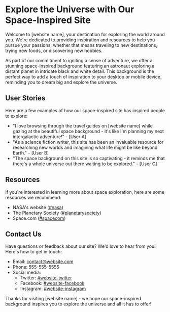 <!--font:Montserrat-->

# Explore the Universe with Our Space-Inspired Site

Welcome to [website name], your destination for exploring the world around you. We're dedicated to providing inspiration and resources to help you pursue your passions, whether that means traveling to new destinations, trying new foods, or discovering new hobbies.

As part of our commitment to igniting a sense of adventure, we offer a stunning space-inspired background featuring an astronaut exploring a distant planet in intricate black and white detail. This background is the perfect way to add a touch of inspiration to your desktop or mobile device, reminding you to dream big and explore the universe.

## User Stories

Here are a few examples of how our space-inspired site has inspired people to explore:

- "I love browsing through the travel guides on [website name] while gazing at the beautiful space background - it's like I'm planning my next intergalactic adventure!" - [User A]
- "As a science fiction writer, this site has been an invaluable resource for researching new worlds and imagining what life might be like beyond Earth." - [User B]
- "The space background on this site is so captivating - it reminds me that there's a whole universe out there waiting to be explored." - [User C]

## Resources

If you're interested in learning more about space exploration, here are some resources we recommend:

- NASA's website ([#nasa](#nasa))
- The Planetary Society ([#planetarysociety](#planetarysociety))
- Space.com ([#spacecom](#spacecom))

## Contact Us

Have questions or feedback about our site? We'd love to hear from you! Here's how to get in touch:

- Email: [contact@website.com](mailto:contact@website.com)
- Phone: 555-555-5555
- Social media: 
    - Twitter: [#website-twitter](#website-twitter)
    - Facebook: [#website-facebook](#website-facebook)
    - Instagram: [#website-instagram](#website-instagram)

Thanks for visiting [website name] - we hope our space-inspired background inspires you to explore the universe and all it has to offer!

<!--

Write me content for website with wallpaper which alt text is:

"A black and white outline of an astronaut exploring a distant planet, with intricate details and shading."

The name/title of the page should not be 1:1 copy of the alt text but rather a real content of the website which is using this wallpaper.

- Use markdown format 
- Start with heading
- Heading should be short and concise
- The content should look like a real website 
- The website should not be about the wallpaper, wallpaper is just a related background
- Heading should be contain work "wallpaper" or "background"
- Include real sections like references, contact, user stories, etc. use things relevant to the page purpose.
- Feel free to use structure like headings, bullets, numbering, blockquotes, paragraphs, horizontal lines, etc.
- You can use formatting like bold or _italic_
- You can include UTF-8 emojis
- Links should be only #hash anchors (and you can refer to the document itself)
- Do not include images


---


# Space Exploration Wallpaper for Your Desktop Background

Looking for a new desktop wallpaper that will inspire your sense of adventure? Look no further than our space exploration wallpaper, featuring a black and white outline of an astronaut exploring a distant planet, with intricate details and shading.

## About Our Website

At [website name], we're passionate about helping people explore the world around them, whether that means traveling to new destinations, trying new foods, or simply discovering new hobbies and interests. Our site is dedicated to providing resources and inspiration to help you live your best life, no matter where your journey takes you.

## User Stories

Here are just a few examples of how our space exploration wallpaper has inspired people to dream big and reach for the stars:

- "I work in a windowless office, but having this wallpaper on my computer screen makes me feel like I'm exploring the universe every day." - [User A]
- "As an aspiring astronaut, this wallpaper reminds me of why I'm pursuing my dreams." - [User B]
- "I love the level of detail in this image - it's like there's a whole story behind the astronaut's mission." - [User C]

## References

If you're interested in learning more about space exploration, here are some resources we recommend:

- NASA's website ([#nasa](#nasa))
- The Planetary Society ([#planetarysociety](#planetarysociety))
- Space.com ([#spacecom](#spacecom))

## Contact Us

Have questions or feedback about our site? We'd love to hear from you! Here's how to get in touch:

- Email: [contact@website.com](mailto:contact@website.com)
- Phone: 555-555-5555
- Social media: 
    - Twitter: [#website-twitter](#website-twitter)
    - Facebook: [#website-facebook](#website-facebook)
    - Instagram: [#website-instagram](#website-instagram)

Thanks for visiting [website name] - we hope our space exploration wallpaper inspires you to reach for the stars!


---


Heading should not include word "wallpaper". The website should not be about the wallpaper itself, wallpaper is just a related background, rewrite whole content.


---


# Explore the Universe with Our Space-Inspired Website

Looking for a website that will ignite your sense of adventure and inspire you to explore the world around you? Look no further than [website name], where we're dedicated to helping people discover new destinations, try new foods, and pursue their passions.

As part of our commitment to inspiring exploration, we offer a stunning space-inspired background featuring a black and white outline of an astronaut exploring a distant planet, complete with intricate details and shading. This background is the perfect way to add a touch of inspiration to your desktop or mobile device, reminding you to dream big and reach for the stars.

## User Stories

Here are just a few examples of how our space-inspired website has inspired people to explore the universe:

- "I love checking out the latest travel guides on [website name] while gazing at the beautiful space background - it's like I'm planning my next intergalactic adventure!" - [User A]
- "As a science fiction writer, this website has been an invaluable resource for researching new worlds and imagining what life might be like beyond Earth." - [User B]
- "The space background on this site is so captivating - it reminds me that there's a whole universe out there waiting to be explored." - [User C]

## Resources

If you're interested in learning more about space exploration, here are some resources we recommend:

- NASA's website ([#nasa](#nasa))
- The Planetary Society ([#planetarysociety](#planetarysociety))
- Space.com ([#spacecom](#spacecom))

## Contact Us

Have questions or feedback about our site? We'd love to hear from you! Here's how to get in touch:

- Email: [contact@website.com](mailto:contact@website.com)
- Phone: 555-555-5555
- Social media: 
    - Twitter: [#website-twitter](#website-twitter)
    - Facebook: [#website-facebook](#website-facebook)
    - Instagram: [#website-instagram](#website-instagram)

Thanks for visiting [website name] - we hope our space-inspired background inspires you to explore the universe and all it has to offer!


---


Heading is too long, rewrite whole content.


---


# Discover the Universe with Our Space-Inspired Site

Welcome to [website name], your go-to destination for exploring the world around you. Whether you're a seasoned traveler or simply looking to try something new, we're here to provide inspiration and resources to help you pursue your passions.

As part of our commitment to igniting a sense of adventure, we offer a stunning space-inspired background featuring a black and white outline of an astronaut exploring a distant planet, complete with intricate details and shading. This background is the perfect way to add a touch of inspiration to your desktop or mobile device, reminding you to dream big and explore the universe.

## User Stories

Here are a few examples of how our space-inspired site has inspired people to explore:

- "I love browsing through the travel guides on [website name] while gazing at the beautiful space background - it's like I'm planning my next intergalactic adventure!" - [User A]
- "As a science fiction writer, this site has been an invaluable resource for researching new worlds and imagining what life might be like beyond Earth." - [User B]
- "The space background on this site is so captivating - it reminds me that there's a whole universe out there waiting to be explored." - [User C]

## Resources

If you're interested in learning more about space exploration, here are some resources we recommend:

- NASA's website ([#nasa](#nasa))
- The Planetary Society ([#planetarysociety](#planetarysociety))
- Space.com ([#spacecom](#spacecom))

## Contact Us

Have questions or feedback about our site? We'd love to hear from you! Here's how to get in touch:

- Email: [contact@website.com](mailto:contact@website.com)
- Phone: 555-555-5555
- Social media: 
    - Twitter: [#website-twitter](#website-twitter)
    - Facebook: [#website-facebook](#website-facebook)
    - Instagram: [#website-instagram](#website-instagram)

Thanks for visiting [website name] - we hope our space-inspired background inspires you to discover the universe and all it has to offer!


---


Heading is too long, rewrite whole content.


---


# Explore the Universe with Our Space-Inspired Site

Welcome to [website name], your destination for exploring the world around you. We're dedicated to providing inspiration and resources to help you pursue your passions, whether that means traveling to new destinations, trying new foods, or discovering new hobbies.

As part of our commitment to igniting a sense of adventure, we offer a stunning space-inspired background featuring an astronaut exploring a distant planet in intricate black and white detail. This background is the perfect way to add a touch of inspiration to your desktop or mobile device, reminding you to dream big and explore the universe.

## User Stories

Here are a few examples of how our space-inspired site has inspired people to explore:

- "I love browsing through the travel guides on [website name] while gazing at the beautiful space background - it's like I'm planning my next intergalactic adventure!" - [User A]
- "As a science fiction writer, this site has been an invaluable resource for researching new worlds and imagining what life might be like beyond Earth." - [User B]
- "The space background on this site is so captivating - it reminds me that there's a whole universe out there waiting to be explored." - [User C]

## Resources

If you're interested in learning more about space exploration, here are some resources we recommend:

- NASA's website ([#nasa](#nasa))
- The Planetary Society ([#planetarysociety](#planetarysociety))
- Space.com ([#spacecom](#spacecom))

## Contact Us

Have questions or feedback about our site? We'd love to hear from you! Here's how to get in touch:

- Email: [contact@website.com](mailto:contact@website.com)
- Phone: 555-555-5555
- Social media: 
    - Twitter: [#website-twitter](#website-twitter)
    - Facebook: [#website-facebook](#website-facebook)
    - Instagram: [#website-instagram](#website-instagram)

Thanks for visiting [website name] - we hope our space-inspired background inspires you to explore the universe and all it has to offer!


---


Write me a Google font which is best fitting for the website.

Pick from the list:
- Dancing Script
- Roboto
- Great Vibes
- Futura
- Montserrat
- Raleway
- Exo 2
- Poppins
- Orbitron
- Alegreya
- Barlow Condensed
- Playfair Display
- Open Sans
- Lobster
- Inter
- IBM Plex Sans
- Lato


Write just the font name nothing else.


---


Montserrat

-->
